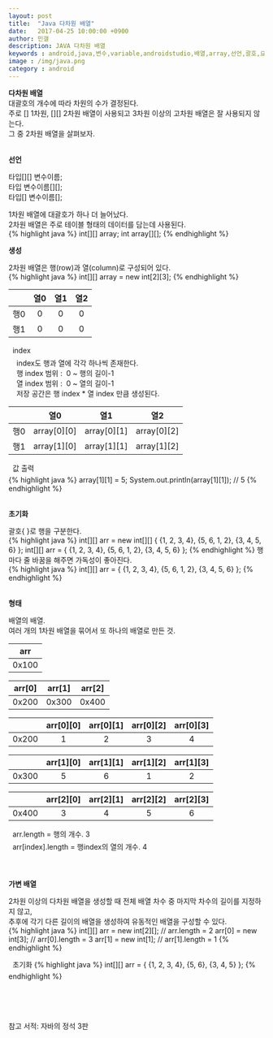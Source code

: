 ```yaml
---
layout: post
title:  "Java 다차원 배열"
date:   2017-04-25 10:00:00 +0900
author: 민갤
description: JAVA 다차원 배열
keywords : android,java,변수,variable,androidstudio,배열,array,선언,괄호,요소,언어,자바의 정석,프로그래밍,다차원
image : /img/java.png
category : android
---
```


<div><strong class="h2">다차원 배열</strong></div>

<div>대괄호의 개수에 따라 차원의 수가 결정된다.</div>
<div>주로 [] 1차원, [][] 2차원 배열이 사용되고 3차원 이상의 고차원 배열은 잘 사용되지 않는다.</div>
<div>그 중 2차원 배열을 살펴보자.</div>
<br>

<strong>선언</strong><br>

타입<span class="red">[][]</span> 변수이름;<br>
타입 변수이름<span class="red">[][]</span>;<br>
타입<span class="red">[]</span> 변수이름<span class="red">[]</span>;<br>
					     
1차원 배열에 대괄호가 하나 더 늘어났다.<br>
2차원 배열은 주로 테이블 형태의 데이터를 담는데 사용된다.<br>
{% highlight java %}
int[][] array;
int array[][];
{% endhighlight %}
<br>
  
<strong>생성</strong><br>

2차원 배열은 행(row)과 열(column)로 구성되어 있다.<br>
{% highlight java %}
int[][] array = new int[2][3];
{% endhighlight %}

||열0|열1|열2|
|:-:|:-:|:-:|:-:|
|행0|0|0|0|
|행1|0|0|0|

&#149;&nbsp; index<br>
&nbsp; &nbsp; index도 행과 열에 각각 하나씩 존재한다.<br>
&nbsp; &nbsp; 행 index 범위 :&nbsp; 0 ~ 행의 길이-1<br>
&nbsp; &nbsp; 열 index 범위 :&nbsp; 0 ~ 열의 길이-1<br>
&nbsp; &nbsp; 저장 공간은 행 index * 열 index 만큼 생성된다.<br>

||열0|열1|열2|
|:-:|:-:|:-:|:-:|
|행0|array[0][0]|array[0][1]|array[0][2]|
|행1|array[1][0]|array[1][1]|array[1][2]|

&#149;&nbsp; 값 출력<br>
{% highlight java %}
array[1][1] = 5;
System.out.println(array[1][1]);    // 5
{% endhighlight %}     
<br>
  
<strong>초기화</strong><br>

괄호{ }로 행을 구분한다.<br>
{% highlight java %}
int[][] arr = new int[][] { {1, 2, 3, 4}, {5, 6, 1, 2}, {3, 4, 5, 6} };
int[][] arr = { {1, 2, 3, 4}, {5, 6, 1, 2}, {3, 4, 5, 6} };
{% endhighlight %}
행마다 줄 바꿈을 해주면 가독성이 좋아진다.<br>
{% highlight java %}
int[][] arr = {
		{1, 2, 3, 4}, 
		{5, 6, 1, 2}, 
		{3, 4, 5, 6} 
	};
{% endhighlight %}	     
<br>
  
<strong>형태</strong><br>

배열의 배열.<br>
여러 개의 1차원 배열을 묶어서 또 하나의 배열로 만든 것.<br>

|arr|
|:-:|
|0x100|

|arr[0]|arr[1]|arr[2]|
|:-:|:-:|:-:|
|0x200|0x300|0x400|

| |arr[0][0]|arr[0][1]|arr[0][2]|arr[0][3]|
|:-:|:-:|:-:|:-:|:-:|
|0x200|1|2|3|4|

| |arr[1][0]|arr[1][1]|arr[1][2]|arr[1][3]|
|:-:|:-:|:-:|:-:|:-:|
|0x300|5|6|1|2|

| |arr[2][0]|arr[2][1]|arr[2][2]|arr[2][3]|
|:-:|:-:|:-:|:-:|:-:|
|0x400|3|4|5|6|
	
&#149;&nbsp; arr.length = 행의 개수. 3<br>
&#149;&nbsp; arr[index].length = 행index의 열의 개수. 4<br>    
<br>

<strong>가변 배열</strong><br>

2차원 이상의 다차원 배열을 생성할 때 전체 배열 차수 중 마지막 차수의 길이를 지정하지 않고,<br>
추후에 각기 다른 길이의 배열을 생성하여 유동적인 배열을 구성할 수 있다.<br>
{% highlight java %}
int[][] arr = new int[2][];    // arr.length = 2
arr[0] = new int[3];	       // arr[0].length = 3
arr[1] = new int[1];	       // arr[1].length = 1
{% endhighlight %}

&#149;&nbsp; 초기화
{% highlight java %}
int[][] arr = {
		{1, 2, 3, 4}, 
		{5, 6}, 
		{3, 4, 5} 
	};
{% endhighlight %}


&nbsp; &nbsp; 
<br>
<br>
<br>

참고 서적: 자바의 정석 3판